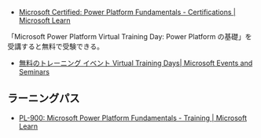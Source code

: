 * [Microsoft Certified: Power Platform Fundamentals \- Certifications \| Microsoft Learn](https://learn.microsoft.com/ja-jp/certifications/power-platform-fundamentals/)

「Microsoft Power Platform Virtual Training Day: Power Platform の基礎」を受講すると無料で受験できる。

* [無料のトレーニング イベント Virtual Training Days\| Microsoft Events and Seminars](https://www.microsoft.com/ja-jp/events/top/training-days)

## ラーニングパス

* [PL\-900: Microsoft Power Platform Fundamentals \- Training \| Microsoft Learn](https://learn.microsoft.com/ja-jp/training/paths/power-plat-fundamentals/)

